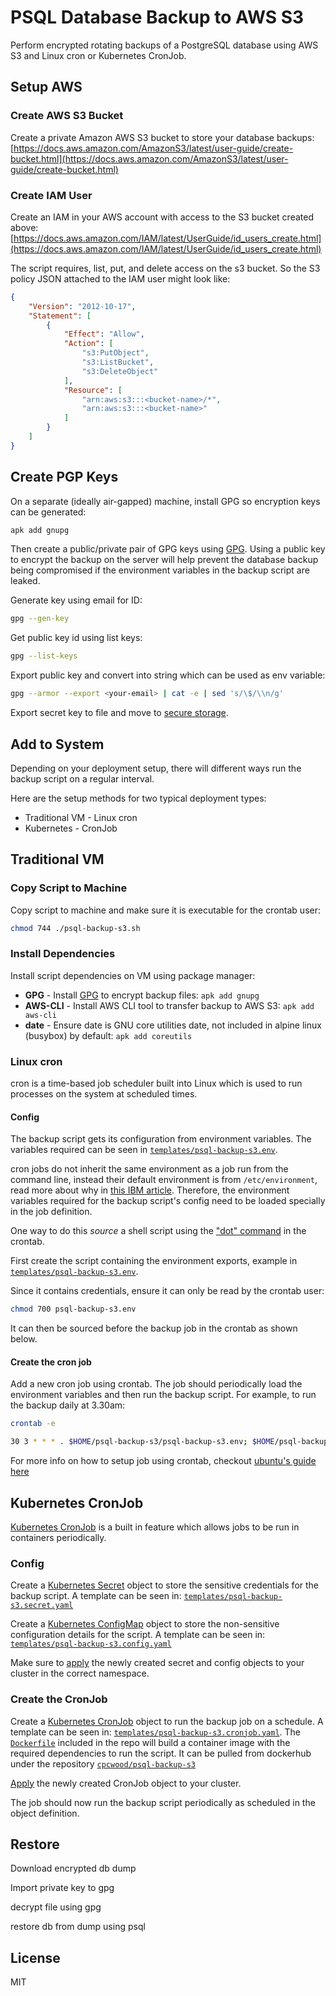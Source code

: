 # PSQL Database Backup to AWS S3

Perform encrypted rotating backups of a PostgreSQL database using AWS S3 and Linux cron or Kubernetes CronJob. 

## Setup AWS

### Create AWS S3 Bucket

Create a private Amazon AWS S3 bucket to store your database backups: 
[https://docs.aws.amazon.com/AmazonS3/latest/user-guide/create-bucket.html](https://docs.aws.amazon.com/AmazonS3/latest/user-guide/create-bucket.html)

### Create IAM User

Create an IAM in your AWS account with access to the S3 bucket created above:
[https://docs.aws.amazon.com/IAM/latest/UserGuide/id_users_create.html](https://docs.aws.amazon.com/IAM/latest/UserGuide/id_users_create.html)

The script requires, list, put, and delete access on the s3 bucket. So the S3 policy JSON attached to the IAM user might look like:

```json
{
    "Version": "2012-10-17",
    "Statement": [
        {
            "Effect": "Allow",
            "Action": [
                "s3:PutObject",
                "s3:ListBucket",
                "s3:DeleteObject"
            ],
            "Resource": [
                "arn:aws:s3:::<bucket-name>/*",
                "arn:aws:s3:::<bucket-name>"
            ]
        }
    ]
}
```

## Create PGP Keys

On a separate (ideally air-gapped) machine, install GPG so encryption keys can be generated:

```sh
apk add gnupg
```

Then create a public/private pair of GPG keys using [GPG](https://gnupg.org/). Using a public key to encrypt the backup on the server will help prevent the database backup being compromised if the environment variables in the backup script are leaked.

Generate key using email for ID:
```sh
gpg --gen-key
```

Get public key id using list keys:
```sh
gpg --list-keys
```

Export public key and convert into string which can be used as env variable:
```sh
gpg --armor --export <your-email> | cat -e | sed 's/\$/\\n/g'
```

Export secret key to file and move to [secure storage](https://lwn.net/Articles/734767/).

## Add to System

Depending on your deployment setup, there will different ways run the backup script on a regular interval. 

Here are the setup methods for two typical deployment types:

- Traditional VM - Linux cron
- Kubernetes - CronJob

## Traditional VM

### Copy Script to Machine

Copy script to machine and make sure it is executable for the crontab user:

```sh
chmod 744 ./psql-backup-s3.sh
```

### Install Dependencies

Install script dependencies on VM using package manager:

- **GPG** - Install [GPG](https://gnupg.org/) to encrypt backup files: ```apk add gnupg```
- **AWS-CLI** - Install AWS CLI tool to transfer backup to AWS S3: ```apk add aws-cli```
- **date** - Ensure date is GNU core utilities date, not included in alpine linux (busybox) by default: ```apk add coreutils```

### Linux cron

cron is a time-based job scheduler built into Linux which is used to run processes on the system at scheduled times.

#### Config

The backup script gets its configuration from environment variables. The variables required can be seen in [```templates/psql-backup-s3.env```](/templates/psql-backup-s3.env).

cron jobs do not inherit the same environment as a job run from the command line, instead their default environment is from ```/etc/environment```, read more about why in [this IBM article](https://www.ibm.com/support/pages/cron-environment-and-cron-job-failures). Therefore, the environment variables required for the backup script's config need to be loaded specially in the job definition.

One way to do this <i>source</i> a shell script using the ["dot" command](https://tldp.org/LDP/abs/html/special-chars.html#DOTREF) in the crontab.

First create the script containing the environment exports, example in [```templates/psql-backup-s3.env```](/templates/psql-backup-s3.env).

Since it contains credentials, ensure it can only be read by the crontab user:

```sh
chmod 700 psql-backup-s3.env
```

It can then be sourced before the backup job in the crontab as shown below.

#### Create the cron job

Add a new cron job using crontab. The job should periodically load the environment variables and then run the backup script. For example, to run the backup daily at 3.30am:

```sh
crontab -e
```

```sh
30 3 * * * . $HOME/psql-backup-s3/psql-backup-s3.env; $HOME/psql-backup-s3/psql-backup-s3.sh
```

For more info on how to setup job using crontab, checkout [ubuntu's guide here](https://help.ubuntu.com/community/CronHowto)

## Kubernetes CronJob

[Kubernetes CronJob](https://kubernetes.io/docs/concepts/workloads/controllers/cron-jobs/) is a built in feature which allows jobs to be run in containers periodically.

### Config

Create a [Kubernetes Secret](https://kubernetes.io/docs/concepts/configuration/secret/) object to store the sensitive credentials for the backup script. A template can be seen in: [```templates/psql-backup-s3.secret.yaml```](templates/psql-backup-s3.secret.yaml)

Create a [Kubernetes ConfigMap](https://kubernetes.io/docs/concepts/configuration/configmap/) object to store the non-sensitive configuration details for the script. A template can be seen in: [```templates/psql-backup-s3.config.yaml```](templates/psql-backup-s3.config.yaml)

Make sure to [apply](https://kubernetes.io/docs/tasks/manage-kubernetes-objects/) the newly created secret and config objects to your cluster in the correct namespace.

### Create the CronJob

Create a [Kubernetes CronJob](https://kubernetes.io/docs/concepts/workloads/controllers/cron-jobs/) object to run the backup job on a schedule. A template can be seen in: [```templates/psql-backup-s3.cronjob.yaml```](templates/psql-backup-s3.cronjob.yaml). The [```Dockerfile```](Dockerfile) included in the repo will build a container image with the required dependencies to run the script. It can be pulled from dockerhub under the repository [```cpcwood/psql-backup-s3```](https://hub.docker.com/r/cpcwood/psql-backup-s3)

[Apply](https://kubernetes.io/docs/tasks/manage-kubernetes-objects/) the newly created CronJob object to your cluster.

The job should now run the backup script periodically as scheduled in the object definition.

## Restore

Download encrypted db dump

Import private key to gpg

decrypt file using gpg

restore db from dump using psql


## License

MIT
